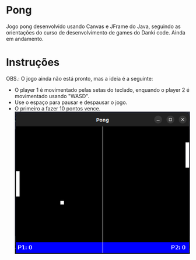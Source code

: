 # Pong

Jogo pong desenvolvido usando Canvas e JFrame do Java, seguindo as orientações do curso de desenvolvimento de games do Danki code.
Ainda em andamento.

###

# Instruções
OBS.: O jogo ainda não está pronto, mas a ideia é a seguinte:

- O player 1 é movimentado pelas setas do teclado, enquando o player 2 é movimentado usando "WASD".
- Use o espaço para pausar e despausar o jogo.
- O primeiro a fazer 10 pontos vence.
![Imagem do jogo rodando](https://github.com/joaovmoura/pong/blob/main/resources/Game.png)
